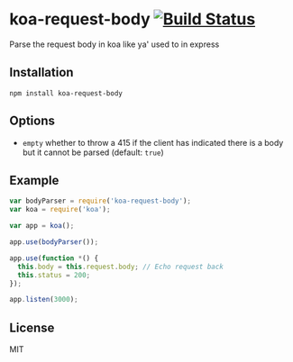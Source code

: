 
# koa-request-body [![Build Status](https://travis-ci.org/thomseddon/koa-request-body.png?branch=master)](https://travis-ci.org/thomseddon/koa-request-body)

Parse the request body in koa like ya' used to in express

## Installation

```
npm install koa-request-body
```

## Options
 - `empty` whether to throw a 415 if the client has indicated there is a body but it cannot be parsed (default: `true`)

## Example



```js
var bodyParser = require('koa-request-body');
var koa = require('koa');

var app = koa();

app.use(bodyParser());

app.use(function *() {
  this.body = this.request.body; // Echo request back
  this.status = 200;
});

app.listen(3000);
```

## License

MIT

